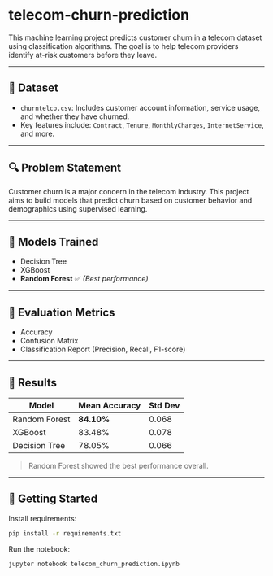 # telecom-churn-prediction

This machine learning project predicts customer churn in a telecom dataset using classification algorithms. The goal is to help telecom providers identify at-risk customers before they leave.

---

## 📁 Dataset

- `churntelco.csv`: Includes customer account information, service usage, and whether they have churned.
- Key features include: `Contract`, `Tenure`, `MonthlyCharges`, `InternetService`, and more.

---

## 🔍 Problem Statement

Customer churn is a major concern in the telecom industry. This project aims to build models that predict churn based on customer behavior and demographics using supervised learning.

---

## 🧠 Models Trained

- Decision Tree
- XGBoost
- **Random Forest** ✅ *(Best performance)*

---

## 🧪 Evaluation Metrics

- Accuracy
- Confusion Matrix
- Classification Report (Precision, Recall, F1-score)

---

## 🎯 Results

| Model          | Mean Accuracy | Std Dev |
|----------------|---------------|---------|
| Random Forest  | **84.10%**     | 0.068   |
| XGBoost        | 83.48%         | 0.078   |
| Decision Tree  | 78.05%         | 0.066   |

> Random Forest showed the best performance overall.

---

## 🚀 Getting Started

Install requirements:

```bash
pip install -r requirements.txt
```

Run the notebook:
```bash
jupyter notebook telecom_churn_prediction.ipynb
```
